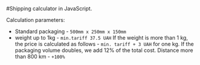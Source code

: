 #Shipping calculator in JavaScript.

Calculation parameters:
 - Standard packaging - `500mm x 250mm x 150mm`
 - weight up to 1kg - `min.tariff 37.5 UAH`
If the weight is more than 1 kg, the price is calculated as follows - `min. tariff + 3 UAH` for one kg.
If the packaging volume doubles, we add 12% of the total cost.
Distance more than 800 km - `+100%`




